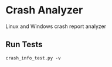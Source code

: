 # Crash Analyzer

Linux and Windows crash report analyzer

## Run Tests

```
crash_info_test.py -v
```
